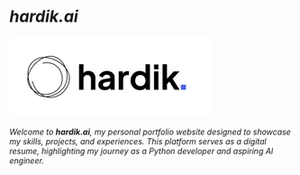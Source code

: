 # _hardik.ai_

![banner](client/public/images/logo.png)

_Welcome to **hardik.ai**, my personal portfolio website designed to showcase my skills, projects, and experiences. This platform serves as a digital resume, highlighting my journey as a Python developer and aspiring AI engineer._
